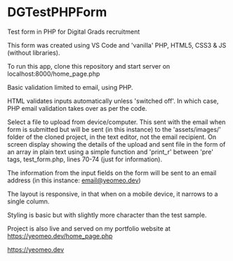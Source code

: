 # DGTestPHPForm

Test form in PHP for Digital Grads recruitment

This form was created using VS Code and 'vanilla' PHP, HTML5, CSS3 & JS (without libraries).

To run this app, clone this repository and start server on localhost:8000/home_page.php

Basic validation limited to email, using PHP. 

HTML validates inputs automatically unless 'switched off'. In which case, PHP email validation takes over as per the code.

Select a file to upload from device/computer. This sent with the email when form is submitted but will be sent (in this instance) 
to the 'assets/images/' folder of the cloned project, in the text editor, not the email recipient. On screen display showing the 
details of the upload and sent file in the form of an array in plain text using a simple function and 'print_r' between 'pre' tags, 
test_form.php, lines 70-74 (just for information).

The information from the input fields on the form will be sent to an email address (in this instance: email@yeomeo.dev)

The layout is responsive, in that when on a mobile device, it narrows to a single column.

Styling is basic but with slightly more character than the test sample.

Project is also live and served on my portfolio website at https://yeomeo.dev/home_page.php 




https://yeomeo.dev 



